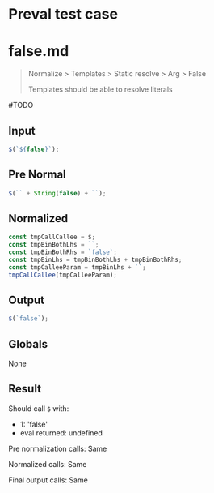 # Preval test case

# false.md

> Normalize > Templates > Static resolve > Arg > False
>
> Templates should be able to resolve literals

#TODO

## Input

`````js filename=intro
$(`${false}`);
`````

## Pre Normal

`````js filename=intro
$(`` + String(false) + ``);
`````

## Normalized

`````js filename=intro
const tmpCallCallee = $;
const tmpBinBothLhs = ``;
const tmpBinBothRhs = `false`;
const tmpBinLhs = tmpBinBothLhs + tmpBinBothRhs;
const tmpCalleeParam = tmpBinLhs + ``;
tmpCallCallee(tmpCalleeParam);
`````

## Output

`````js filename=intro
$(`false`);
`````

## Globals

None

## Result

Should call `$` with:
 - 1: 'false'
 - eval returned: undefined

Pre normalization calls: Same

Normalized calls: Same

Final output calls: Same
